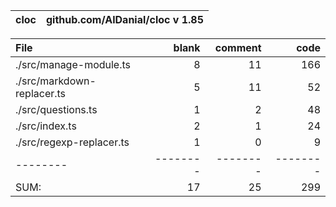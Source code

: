 cloc|github.com/AlDanial/cloc v 1.85
--- | ---

File|blank|comment|code
:-------|-------:|-------:|-------:
./src/manage-module.ts|8|11|166
./src/markdown-replacer.ts|5|11|52
./src/questions.ts|1|2|48
./src/index.ts|2|1|24
./src/regexp-replacer.ts|1|0|9
--------|--------|--------|--------
SUM:|17|25|299
